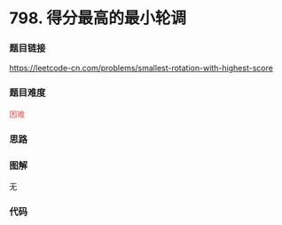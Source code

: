 # 798. 得分最高的最小轮调

### 题目链接

https://leetcode-cn.com/problems/smallest-rotation-with-highest-score

### 题目难度

<font color=#D9534F>困难</font>

### 思路



### 图解

无

### 代码

```python
```